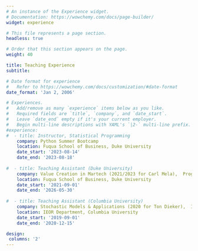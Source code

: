 ```yaml
---
# An instance of the Experience widget.
# Documentation: https://wowchemy.com/docs/page-builder/
widget: experience

# This file represents a page section.
headless: true

# Order that this section appears on the page.
weight: 40

title: Teaching Experience
subtitle:

# Date format for experience
#   Refer to https://wowchemy.com/docs/customization/#date-format
date_format: 'Jan 2, 2006'

# Experiences.
#   Add/remove as many `experience` items below as you like.
#   Required fields are `title`, `company`, and `date_start`.
#   Leave `date_end` empty if it's your current employer.
#   Begin multi-line descriptions with YAML's `|2-` multi-line prefix.
#experience:
#  - title: Instructor, Statistical Programming
    company: Python Summer Bootcamp
    location: Fuqua School of Business, Duke University
    date_start: '2023-08-14'
    date_end: '2023-08-18'
        
#  - title: Teaching Assistant (Duke University)
    company: Value Creation in Martech (2021/2023 for Carl Mela),  Programming Analytics (2023 for Allison Chaney),  Strategic Brand Management (2022/2023 for Tong Guo),  Marketing Core (2022 for Srinivas Tunuguntla)
    location: Fuqua School of Business, Duke University
    date_start: '2021-09-01'
    date_end: '2026-05-30'
    
#  - title: Teaching Assistant (Columbia University)
    company: Stochastic Models & Applications (2020 for Ton Dieker),  Introduction to Financial Engineering (2019/2020 for David Yao)
    location: IEOR Department, Columbia University
    date_start: '2019-09-01'
    date_end: '2020-12-15'    

design:
 columns: '2'
---
```

